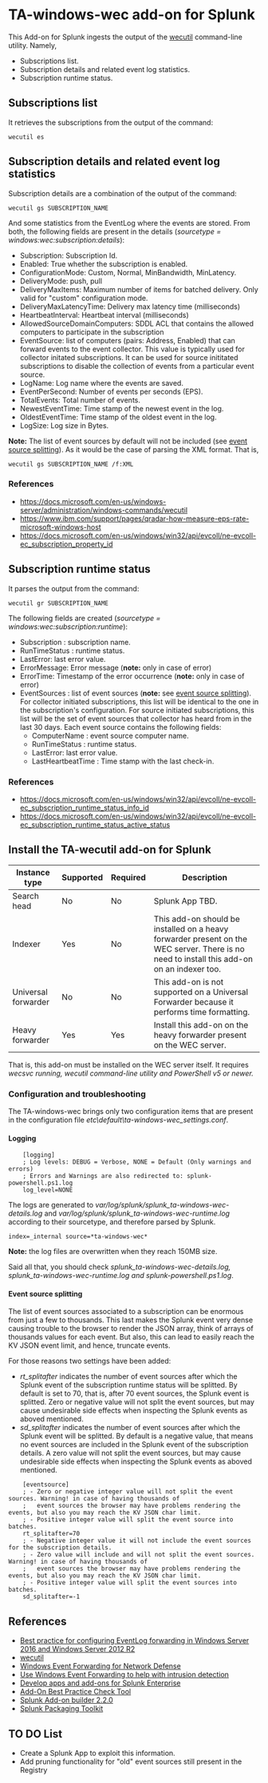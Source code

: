 # TA-windows-wec add-on for Splunk

This Add-on for Splunk ingests the output of the [wecutil](https://docs.microsoft.com/en-us/windows-server/administration/windows-commands/wecutil) command-line utility. Namely,

- Subscriptions list.
- Subscription details and related event log statistics.
- Subscription runtime status.

## Subscriptions list

It retrieves the subscriptions from the output of the command:

```
wecutil es
```

## Subscription details and related event log statistics

Subscription details are a combination of the output of the command:

```
wecutil gs SUBSCRIPTION_NAME
```

And some statistics from the EventLog where the events are stored. From both, the following fields are present in the details (*sourcetype = windows:wec:subscription:details*):

- Subscription: Subscription Id.
- Enabled: True whether the subscription is enabled.
- ConfigurationMode: Custom, Normal, MinBandwidth, MinLatency.
- DeliveryMode: push, pull
- DeliveryMaxItems: Maximum number of items for batched delivery. Only valid for "custom" configuration mode.   
- DeliveryMaxLatencyTime: Delivery max latency time (milliseconds)
- HeartbeatInterval: Heartbeat interval (milliseconds)
- AllowedSourceDomainComputers: SDDL ACL that contains the allowed computers to participate in the subscription
- EventSource: list of computers (pairs: Address, Enabled) that can forward events to the event collector. This value is typically used for collector initated subscriptions. It can be used for source inititated subscriptions to disable the collection of events from a particular event source.
- LogName: Log name where the events are saved.
- EventPerSecond: Number of events per seconds (EPS).
- TotalEvents: Total number of events.
- NewestEventTime: Time stamp of the newest event in the log.
- OldestEventTime: Time stamp of the oldest event in the log.
- LogSize: Log size in Bytes.

**Note:** The list of event sources by default will not be included (see [event source splitting](#event-source-splitting)). As it would be the case of parsing the XML format. That is,

```
wecutil gs SUBSCRIPTION_NAME /f:XML
```

### References

- <https://docs.microsoft.com/en-us/windows-server/administration/windows-commands/wecutil>
- <https://www.ibm.com/support/pages/qradar-how-measure-eps-rate-microsoft-windows-host>
- <https://docs.microsoft.com/en-us/windows/win32/api/evcoll/ne-evcoll-ec_subscription_property_id>

## Subscription runtime status

It parses the output from the command:

```
wecutil gr SUBSCRIPTION_NAME
```

The following fields are created (*sourcetype = windows:wec:subscription:runtime*):

- Subscription : subscription name.
- RunTimeStatus : runtime status.
- LastError: last error value.
- ErrorMessage: Error message (**note:** only in case of error)
- ErrorTime: Timestamp of the error occurrence (**note:** only in case of error)
- EventSources : list of event sources (**note:** see [event source splitting](#event-source-splitting)). For collector initiated subscriptions, this list will be identical to the one in the subscription's configuration. For source initiated subscriptions, this list will be the set of event sources that collector has heard from in the last 30 days. Each event source contains the following fields: 
    - ComputerName : event source computer name.
    - RunTimeStatus : runtime status.
    - LastError: last error value.
    - LastHeartbeatTime : Time stamp with the last check-in.

### References

- <https://docs.microsoft.com/en-us/windows/win32/api/evcoll/ne-evcoll-ec_subscription_runtime_status_info_id>
- <https://docs.microsoft.com/en-us/windows/win32/api/evcoll/ne-evcoll-ec_subscription_runtime_status_active_status>

## Install the TA-wecutil add-on for Splunk

| Instance type | Supported | Required | Description
|---------------|-----------|----------|------------
| Search head   | No       | No      | Splunk App TBD.
| Indexer       | Yes       | No       | This add-on should be installed on a heavy forwarder present on the WEC server. There is no need to install this add-on on an indexer too.
| Universal forwarder | No       | No       | This add-on is not supported on a Universal Forwarder because it performs time formatting.
| Heavy forwarder     | Yes       | Yes       | Install this add-on on the heavy forwarder present on the WEC server.

That is, this add-on must be installed on the WEC server itself. It requires *wecsvc running, wecutil command-line utility and PowerShell v5 or newer.*

### Configuration and troubleshooting

The TA-windows-wec brings only two configuration items that are present in the configuration file *etc\default\ta-windows-wec_settings.conf*.

#### Logging

```
    [logging]
    ; Log levels: DEBUG = Verbose, NONE = Default (Only warnings and errors)
    ; Errors and Warnings are also redirected to: splunk-powershell.ps1.log
    log_level=NONE   
```

The logs are generated to *var/log/splunk/splunk_ta-windows-wec-details.log* and *var/log/splunk/splunk_ta-windows-wec-runtime.log* according to their sourcetype, and therefore parsed by Splunk.

```
index=_internal source=*ta-windows-wec*
```
**Note:** the log files are overwritten when they reach 150MB size.

Said all that, you should check *splunk_ta-windows-wec-details.log, splunk_ta-windows-wec-runtime.log and splunk-powershell.ps1.log*.

#### Event source splitting

The list of event sources associated to a subscription can be enormous from just a few to thousands. This last makes the Splunk event very dense causing trouble to the browser to render the JSON array, think of arrays of thousands values for each event. But also, this can lead to easily reach the KV JSON event limit, and hence, truncate events. 

For those reasons two settings have been added:

- *rt_splitafter* indicates the number of event sources after which the Splunk event of the subscription runtime status will be splitted. By default is set to 70, that is, after 70 event sources, the Splunk event is splitted. Zero or negative value will not split the event sources, but may cause undesirable side effects when inspecting the Splunk events as aboved mentioned.
- *sd_splitafter* indicates the number of event sources after which the Splunk event will be splitted. By default is a negative value, that means no event sources are included in the Splunk event of the subscription details. A zero value will not split the event sources, but may cause undesirable side effects when inspecting the Splunk events as aboved mentioned.

```
    [eventsource]
    ; - Zero or negative integer value will not split the event sources. Warning! in case of having thousands of
    ;   event sources the browser may have problems rendering the events, but also you may reach the KV JSON char limit.
    ; - Positive integer value will split the event source into batches. 
    rt_splitafter=70
    ; - Negative integer value it will not include the event sources for the subscription details.
    ; - Zero value will include and will not split the event sources. Warning! in case of having thousands of
    ;   event sources the browser may have problems rendering the events, but also you may reach the KV JSON char limit.  
    ; - Positive integer value will split the event sources into batches. 
    sd_splitafter=-1
```

## References

- [Best practice for configuring EventLog forwarding in Windows Server 2016 and Windows Server 2012 R2](https://support.microsoft.com/en-us/help/4494356/best-practice-eventlog-forwarding-performance)
- [wecutil](https://docs.microsoft.com/en-us/windows-server/administration/windows-commands/wecutil)
- [Windows Event Forwarding for Network Defense](https://medium.com/palantir/windows-event-forwarding-for-network-defense-cb208d5ff86f)
- [Use Windows Event Forwarding to help with intrusion detection](https://docs.microsoft.com/en-us/windows/security/threat-protection/use-windows-event-forwarding-to-assist-in-intrusion-detection)
- [Develop apps and add-ons for Splunk Enterprise](https://dev.splunk.com/enterprise/docs/developapps)
- [Add-On Best Practice Check Tool](https://conf.splunk.com/session/2015/conf2015_JCoates-BWooden_Splunk_Community_Theatre_AddonBestPracticeCheck.pdf)
- [Splunk Add-on builder 2.2.0](https://docs.splunk.com/Documentation/AddonBuilder/2.2.0/UserGuide/UseTheApp)
- [Splunk Packaging Toolkit](https://dev.splunk.com/enterprise/docs/releaseapps/packagingtoolkit/installpkgtoolkit)

## TO DO List

- Create a Splunk App to exploit this information.
- Add pruning functionality for "old" event sources still present in the Registry 